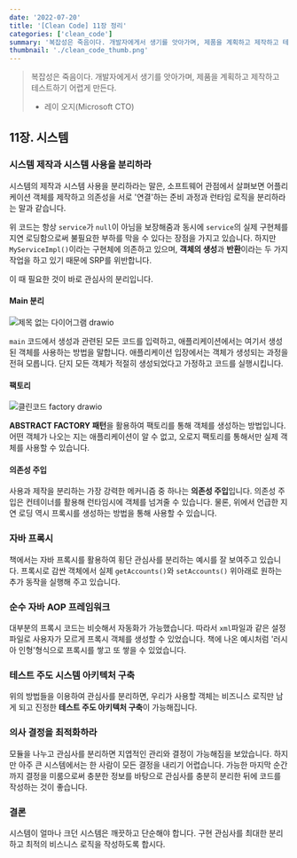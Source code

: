 ```yaml
---
date: '2022-07-20'
title: '[Clean Code] 11장 정리'
categories: ['clean_code']
summary: '복잡성은 죽음이다. 개발자에게서 생기를 앗아가며, 제품을 계획하고 제작하고 테스트하기 어렵게 만든다.'
thumbnail: './clean_code_thumb.png'
---
```


> 복잡성은 죽음이다. 개발자에게서 생기를 앗아가며, 제품을 계획하고 제작하고 테스트하기 어렵게 만든다.
>  - 레이 오지(Microsoft CTO)

## 11장. 시스템

### 시스템 제작과 시스템 사용을 분리하라
시스템의 제작과 시스템 사용을 분리하라는 말은, 소프트웨어 관점에서 살펴보면 어플리케이션 객체를 제작하고 의존성을 서로 '연결'하는 준비 과정과 런타임 로직을 분리하라는 말과 같습니다.

<script src="https://gist.github.com/gusah009/6aa7501984bd785fe0d4f431bf9df5f8.js"></script>

위 코드는 항상 `service`가 `null`이 아님을 보장해줌과 동시에 `service`의 실제 구현체를 지연 로딩함으로써 불필요한 부하를 막을 수 있다는 장점을 가지고 있습니다. 하지만 `MyServiceImpl()`이라는 구현체에 의존하고 있으며, **객체의 생성**과 **반환**이라는 두 가지 작업을 하고 있기 때문에 SRP를 위반합니다.

이 때 필요한 것이 바로 관심사의 분리입니다.

#### Main 분리
![제목 없는 다이어그램 drawio](https://user-images.githubusercontent.com/26597702/179993489-2e183b2d-b344-4dbd-8dc5-8fb7fbaf4c52.png)


`main` 코드에서 생성과 관련된 모든 코드를 입력하고, 애플리케이션에서는 여기서 생성된 객체를 사용하는 방법을 말합니다. 애플리케이션 입장에서는 객체가 생성되는 과정을 전혀 모릅니다. 단지 모든 객체가 적절히 생성되었다고 가정하고 코드를 실행시킵니다.

#### 팩토리
![클린코드 factory drawio](https://user-images.githubusercontent.com/26597702/179995225-ab7000db-c085-4f3f-b570-f011237f0ccf.png)

**ABSTRACT FACTORY 패턴**을 활용하여 팩토리를 통해 객체를 생성하는 방법입니다. 어떤 객체가 나오는 지는 애플리케이션이 알 수 없고, 오로지 팩토리를 통해서만 실제 객체를 사용할 수 있습니다.

#### 의존성 주입
사용과 제작을 분리하는 가장 강력한 메커니즘 중 하나는 **의존성 주입**입니다. 의존성 주입은 컨테이너를 활용해 런타임시에 객체를 넘겨줄 수 있습니다. 물론, 위에서 언급한 지연 로딩 역시 프록시를 생성하는 방법을 통해 사용할 수 있습니다.

### 자바 프록시
책에서는 자바 프록시를 활용하여 횡단 관심사를 분리하는 예시를 잘 보여주고 있습니다. 프록시로 감싼 객체에서 실제 `getAccounts()`와 `setAccounts()` 위아래로 원하는 추가 동작을 실행해 주고 있습니다.

### 순수 자바 AOP 프레임워크
대부분의 프록시 코드는 비슷해서 자동화가 가능했습니다. 따라서 `xml`파일과 같은 설정파일로 사용자가 모르게 프록시 객체를 생성할 수 있었습니다. 책에 나온 예시처럼 '러시아 인형'형식으로 프록시를 쌓고 또 쌓을 수 있었습니다.

### 테스트 주도 시스템 아키텍처 구축
위의 방법들을 이용하여 관심사를 분리하면, 우리가 사용할 객체는 비즈니스 로직만 남게 되고 진정한 **테스트 주도 아키텍처 구축**이 가능해집니다.

### 의사 결정을 최적화하라
모듈을 나누고 관심사를 분리하면 지엽적인 관리와 결정이 가능해짐을 보았습니다. 하지만 아주 큰 시스템에서는 한 사람이 모든 결정을 내리기 어렵습니다. 가능한 마지막 순간까지 결정을 미룸으로써 충분한 정보를 바탕으로 관심사를 충분히 분리한 뒤에 코드를 작성하는 것이 좋습니다.

### 결론
시스템이 얼마나 크던 시스템은 깨끗하고 단순해야 합니다. 구현 관심사를 최대한 분리하고 최적의 비스니스 로직을 작성하도록 합시다.

